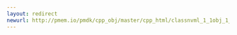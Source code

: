 ```yaml
---
layout: redirect
newurl: http://pmem.io/pmdk/cpp_obj/master/cpp_html/classnvml_1_1obj_1_1pool-members.html
---
```


